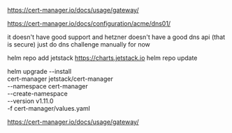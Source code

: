https://cert-manager.io/docs/usage/gateway/

https://cert-manager.io/docs/configuration/acme/dns01/

it doesn't have good support and hetzner doesn't have a good dns api (that is secure)
just do dns challenge manually for now

helm repo add jetstack https://charts.jetstack.io
helm repo update

helm upgrade --install \
  cert-manager jetstack/cert-manager \
  --namespace cert-manager \
  --create-namespace \
  --version v1.11.0 \
  -f cert-manager/values.yaml

https://cert-manager.io/docs/usage/gateway/
